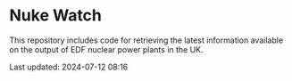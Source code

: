 # Nuke Watch

This repository includes code for retrieving the latest information available on the output of EDF nuclear power plants in the UK.

Last updated: 2024-07-12 08:16